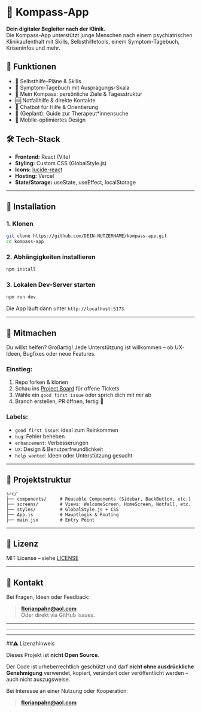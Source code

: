 # 🧭 Kompass-App

**Dein digitaler Begleiter nach der Klinik.**  
Die Kompass-App unterstützt junge Menschen nach einem psychiatrischen Klinikaufenthalt mit Skills, Selbsthilfetools, einem Symptom-Tagebuch, Kriseninfos und mehr.

## 🌟 Funktionen

- 🧠 Selbsthilfe-Pläne & Skills
- 📘 Symptom-Tagebuch mit Ausprägungs-Skala
- 📍 Mein Kompass: persönliche Ziele & Tagesstruktur
- 🆘 Notfallhilfe & direkte Kontakte
- 🤖 Chatbot für Hilfe & Orientierung
- 💬 (Geplant): Guide zur Therapeut\*innensuche
- 📱 Mobile-optimiertes Design

## 🛠 Tech-Stack

- **Frontend:** React (Vite)
- **Styling:** Custom CSS (GlobalStyle.js)
- **Icons:** [lucide-react](https://lucide.dev/)
- **Hosting:** Vercel
- **State/Storage:** useState, useEffect, localStorage

---

## 🚀 Installation

### 1. Klonen

```bash
git clone https://github.com/DEIN-NUTZERNAME/kompass-app.git
cd kompass-app
```

### 2. Abhängigkeiten installieren

```bash
npm install
```

### 3. Lokalen Dev-Server starten

```bash
npm run dev
```

Die App läuft dann unter `http://localhost:5173`.

---

## 🤝 Mitmachen

Du willst helfen? Großartig! Jede Unterstützung ist willkommen – ob UX-Ideen, Bugfixes oder neue Features.

### Einstieg:

1. Repo forken & klonen
2. Schau ins [Project Board](https://github.com/pahnini/kompass-app/projects/1) für offene Tickets
3. Wähle ein `good first issue` oder sprich dich mit mir ab
4. Branch erstellen, PR öffnen, fertig 💪

### Labels:

- `good first issue`: ideal zum Reinkommen
- `bug`: Fehler beheben
- `enhancement`: Verbesserungen
- `UX`: Design & Benutzerfreundlichkeit
- `help wanted`: Ideen oder Unterstützung gesucht

---

## 📂 Projektstruktur

```
src/
├── components/     # Reusable Components (Sidebar, BackButton, etc.)
├── screens/        # Views: WelcomeScreen, HomeScreen, Notfall, etc.
├── styles/         # GlobalStyle.js + CSS
├── App.js          # Hauptlogik & Routing
├── main.jsx        # Entry Point
```

---

## 📜 Lizenz

MIT License – siehe [LICENSE](./LICENSE)

---

## 📣 Kontakt

Bei Fragen, Ideen oder Feedback:

> **florianpahn@aol.com**  
> Oder direkt via GitHub Issues.

---

---

---

##⚠️ Lizenzhinweis

Dieses Projekt ist **nicht Open Source**.

Der Code ist urheberrechtlich geschützt und darf **nicht ohne ausdrückliche Genehmigung** verwendet, kopiert, verändert oder veröffentlicht werden – auch nicht auszugsweise.

Bei Interesse an einer Nutzung oder Kooperation:

> **florianpahn@aol.com**
